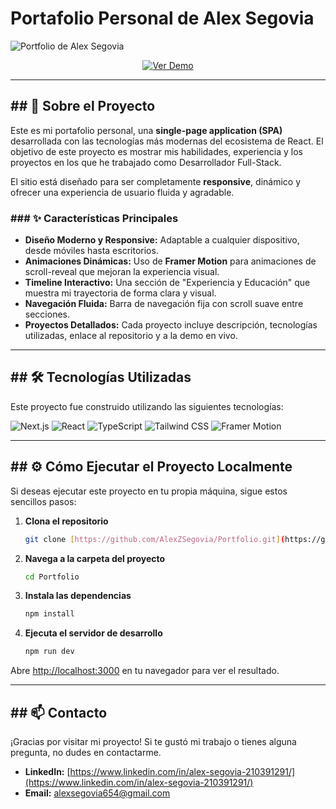 # Portafolio Personal de Alex Segovia

![Portfolio de Alex Segovia](/.github/screenshot.png) <p align="center">
  <a href="https://portfolio-alexzsegovia.vercel.app/" target="_blank"> <img src="https://img.shields.io/badge/Ver_Demo_en_Vivo-0077B5?style=for-the-badge&logo=vercel&logoColor=white&color=cyan" alt="Ver Demo">
  </a>
</p>

---

## ## 🚀 Sobre el Proyecto

Este es mi portafolio personal, una **single-page application (SPA)** desarrollada con las tecnologías más modernas del ecosistema de React. El objetivo de este proyecto es mostrar mis habilidades, experiencia y los proyectos en los que he trabajado como Desarrollador Full-Stack.

El sitio está diseñado para ser completamente **responsive**, dinámico y ofrecer una experiencia de usuario fluida y agradable.

### ### ✨ Características Principales
* **Diseño Moderno y Responsive:** Adaptable a cualquier dispositivo, desde móviles hasta escritorios.
* **Animaciones Dinámicas:** Uso de **Framer Motion** para animaciones de scroll-reveal que mejoran la experiencia visual.
* **Timeline Interactivo:** Una sección de "Experiencia y Educación" que muestra mi trayectoria de forma clara y visual.
* **Navegación Fluida:** Barra de navegación fija con scroll suave entre secciones.
* **Proyectos Detallados:** Cada proyecto incluye descripción, tecnologías utilizadas, enlace al repositorio y a la demo en vivo.

---

## ## 🛠️ Tecnologías Utilizadas

Este proyecto fue construido utilizando las siguientes tecnologías:

<p align="left">
  <img src="https://img.shields.io/badge/Next.js-000000?style=for-the-badge&logo=next.js&logoColor=white" alt="Next.js">
  <img src="https://img.shields.io/badge/React-20232A?style=for-the-badge&logo=react&logoColor=61DAFB" alt="React">
  <img src="https://img.shields.io/badge/TypeScript-3178C6?style=for-the-badge&logo=typescript&logoColor=white" alt="TypeScript">
  <img src="https://img.shields.io/badge/Tailwind_CSS-38B2AC?style=for-the-badge&logo=tailwind-css&logoColor=white" alt="Tailwind CSS">
  <img src="https://img.shields.io/badge/Framer_Motion-0055FF?style=for-the-badge&logo=framer&logoColor=white" alt="Framer Motion">
</p>

---

## ## ⚙️ Cómo Ejecutar el Proyecto Localmente

Si deseas ejecutar este proyecto en tu propia máquina, sigue estos sencillos pasos:

1.  **Clona el repositorio**
    ```bash
    git clone [https://github.com/AlexZSegovia/Portfolio.git](https://github.com/AlexZSegovia/Portfolio.git)
    ```

2.  **Navega a la carpeta del proyecto**
    ```bash
    cd Portfolio
    ```

3.  **Instala las dependencias**
    ```bash
    npm install
    ```

4.  **Ejecuta el servidor de desarrollo**
    ```bash
    npm run dev
    ```

Abre [http://localhost:3000](http://localhost:3000) en tu navegador para ver el resultado.

---

## ## 📫 Contacto

¡Gracias por visitar mi proyecto! Si te gustó mi trabajo o tienes alguna pregunta, no dudes en contactarme.

* **LinkedIn:** [https://www.linkedin.com/in/alex-segovia-210391291/](https://www.linkedin.com/in/alex-segovia-210391291/)
* **Email:** [alexsegovia654@gmail.com](mailto:alexsegovia654@gmail.com)

